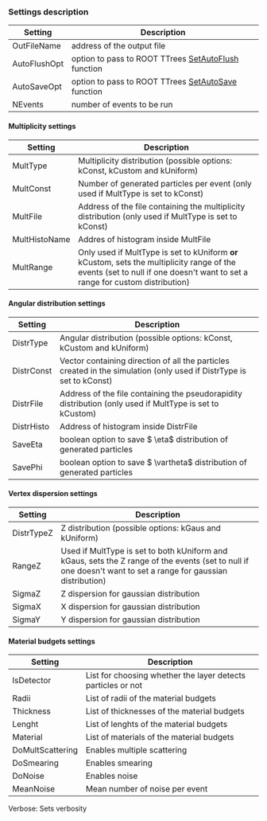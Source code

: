 ### Settings description

| Setting               | Description                           |
| -----------           | -----------                           |
| OutFileName           | address of the output file                         |
| AutoFlushOpt          | option to pass to ROOT TTrees [SetAutoFlush](https://root.cern.ch/doc/master/classTTree.html#ad4c7c7d70caf5657104832bcfbd83a9f) function          |
| AutoSaveOpt           | option to pass to ROOT TTrees [SetAutoSave](https://root.cern.ch/doc/master/classTTree.html#a583aa74b14c7ac7147a7bb4efbd5fbc5) function         |
| NEvents               | number of events to be run            |

      
 



#### Multiplicity settings

| Setting               | Description                           |
| -----------           | -----------                           |
| MultType              | Multiplicity distribution (possible options: kConst, kCustom and kUniform)                        |
| MultConst             | Number of generated particles per event (only used if MultType is set to kConst)            |
| MultFile              | Address of the file containing the multiplicity distribution (only used if MultType is set to kConst)                 |
| MultHistoName         | Addres of histogram inside MultFile            |
| MultRange             | Only used if MultType is set to kUniform **or** kCustom, sets the multiplicity range of the events (set to null if one doesn't want to set a range for custom distribution)           |


#### Angular distribution settings

| Setting               | Description                           |
| -----------           | -----------                           |
| DistrType             | Angular distribution (possible options: kConst, kCustom and kUniform)             |
| DistrConst            | Vector containing direction of all the particles created in the simulation (only used if DistrType is set to kConst)              |
| DistrFile             | Address of the file containing the pseudorapidity distribution (only used if MultType is set to kCustom)                |
| DistrHisto            | Address of histogram inside DistrFile            |
| SaveEta               | boolean option to save $ \eta$ distribution of generated particles            |
| SavePhi               | boolean option to save $ \vartheta$ distribution of generated particles            |



#### Vertex dispersion settings

| Setting               | Description                           |
| -----------           | -----------                           |
| DistrTypeZ            | Z distribution (possible options: kGaus  and kUniform)             |
| RangeZ                | Used if MultType is set to both kUniform and kGaus, sets the Z range of the events (set to null if one doesn't want to set a range for gaussian distribution)             |
| SigmaZ              | Z dispersion for gaussian distribution            |
| SigmaX              | X dispersion for gaussian distribution            |
| SigmaY              | Y dispersion for gaussian distribution            |

#### Material budgets settings

| Setting               | Description                           |
| -----------           | -----------                           |
| IsDetector             | List for choosing whether the layer detects particles or not             |
| Radii             | List of radii of the material budgets           |
| Thickness              | List of thicknesses of the material budgets            |
| Lenght              | List of lenghts of the material budgets            |
| Material              | List of materials of the material budgets           |
| DoMultScattering             | Enables multiple scattering         |
| DoSmearing              | Enables smearing           |
| DoNoise             | Enables noise         |
| MeanNoise              | Mean number of noise per event      |


Verbose: Sets verbosity